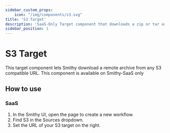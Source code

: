 ```yaml
---
sidebar_custom_props:
    icon: "/img/components/s3.svg"
title: 'S3 Target'
description: 'SaaS-Only Target component that downloads a zip or tar archive from a remote S3 compatible target for unpacking and ingesting'
sidebar_position: 1
---
```


# S3 Target

This target component lets Smithy download a remote archive from any S3 compatible URL.
This component is available on Smithy-SaaS only

## How to use

### SaaS

1. In the Smithy UI, open the page to create a new workflow.
2. Find S3 in the Sources dropdown.
3. Set the URL of your S3 target on the right.
